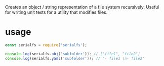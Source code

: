 Creates an object / string representation of a file system recursively. Useful
for writing unit tests for a utility that modifies files.

# usage

```javascript
const serialfs = require('serialfs');

console.log(serialfs.obj('subfolder')); // ["file1", "file2"]
console.log(serialfs.yaml('subfolder')); // "- file1 \n- file2"
```
